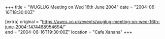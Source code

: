+++
title = "WUGLUG Meeting on Wed 16th June 2004"
date = "2004-06-16T18:30:00Z"

[extra]
original = "https://uwcs.co.uk/events/wuglug-meeting-on-wed-16th-june-2004-1474488954694/"    
end = "2004-06-16T19:30:00Z"
location = "Cafe Xanana"
+++



